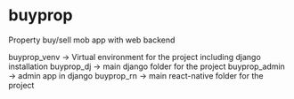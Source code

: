 # buyprop
Property buy/sell mob app with web backend

buyprop_venv -> Virtual environment for the project including django installation
buyprop_dj -> main django folder for the project 
buyprop_admin -> admin app in django
buyprop_rn -> main react-native folder for the project 


